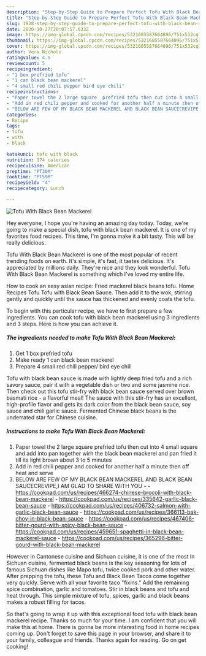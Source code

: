 ```yaml
---
description: "Step-by-Step Guide to Prepare Perfect Tofu With Black Bean Mackerel"
title: "Step-by-Step Guide to Prepare Perfect Tofu With Black Bean Mackerel"
slug: 1928-step-by-step-guide-to-prepare-perfect-tofu-with-black-bean-mackerel
date: 2020-10-27T20:07:57.633Z
image: https://img-global.cpcdn.com/recipes/5321605587664896/751x532cq70/tofu-with-black-bean-mackerel-recipe-main-photo.jpg
thumbnail: https://img-global.cpcdn.com/recipes/5321605587664896/751x532cq70/tofu-with-black-bean-mackerel-recipe-main-photo.jpg
cover: https://img-global.cpcdn.com/recipes/5321605587664896/751x532cq70/tofu-with-black-bean-mackerel-recipe-main-photo.jpg
author: Vera Nichols
ratingvalue: 4.5
reviewcount: 5
recipeingredient:
- "1 box prefried tofu"
- "1 can black bean mackerel"
- "4 small red chili pepper bird eye chili"
recipeinstructions:
- "Paper towel the 2 large square  prefried tofu then cut into 4 small square and add into pan together wirh the black bean mackerel and pan fried it till its light brown about 3 to 5 minutes"
- "Add in red chili pepper and cooked for another half a minute then off heat and serve"
- "BELOW ARE FEW OF MY BLACK BEAN MACKEREL AND BLACK BEAN SAUCECREVIPE,I AM GLAD TO SHARE WITH YOU  https://cookpad.com/us/recipes/466274-chinese-brocoli-with-black-bean-mackerel https://cookpad.com/us/recipes/335642-garlic-black-bean-sauce https://cookpad.com/us/recipes/406732-salmon-with-garlic-black-bean-sauce https://cookpad.com/us/recipes/366113-bak-choy-in-black-bean-sauce https://cookpad.com/us/recipes/467406-bitter-gourd-with-spicy-black-bean-sauce https://cookpad.com/us/recipes/459651-spaghetti-in-black-bean-mackerel-sauce https://cookpad.com/us/recipes/365296-bitter-gourd-with-black-bean-mackerel"
categories:
- Recipe
tags:
- tofu
- with
- black

katakunci: tofu with black 
nutrition: 174 calories
recipecuisine: American
preptime: "PT30M"
cooktime: "PT59M"
recipeyield: "4"
recipecategory: Lunch

---
```



![Tofu With Black Bean Mackerel](https://img-global.cpcdn.com/recipes/5321605587664896/751x532cq70/tofu-with-black-bean-mackerel-recipe-main-photo.jpg)

Hey everyone, I hope you're having an amazing day today. Today, we're going to make a special dish, tofu with black bean mackerel. It is one of my favorites food recipes. This time, I'm gonna make it a bit tasty. This will be really delicious.

Tofu With Black Bean Mackerel is one of the most popular of recent trending foods on earth. It's simple, it's fast, it tastes delicious. It's appreciated by millions daily. They're nice and they look wonderful. Tofu With Black Bean Mackerel is something which I've loved my entire life.

How to cook an easy asian recipe: Fried mackerel black beans tofu. Home Recipes Tofu Tofu with Black Bean Sauce. Then add it to the wok, stirring gently and quickly until the sauce has thickened and evenly coats the tofu.


To begin with this particular recipe, we have to first prepare a few ingredients. You can cook tofu with black bean mackerel using 3 ingredients and 3 steps. Here is how you can achieve it.

<!--inarticleads1-->

##### The ingredients needed to make Tofu With Black Bean Mackerel:

1. Get 1 box prefried tofu
1. Make ready 1 can black bean mackerel
1. Prepare 4 small red chili pepper/ bird eye chili


Tofu with black bean sauce is made with lightly deep fried tofu and a rich savory sauce, pair it with a vegetable dish or two and some jasmine rice. Then check out this tofu stir-fry with black bean sauce served over brown basmati rice - a flavorful meal! The sauce with this stir-fry has an excellent, high-profile flavor and gets its dark color from the black bean sauce, soy sauce and chili garlic sauce. Fermented Chinese black beans is the underrated star for Chinese cuisine. 

<!--inarticleads2-->

##### Instructions to make Tofu With Black Bean Mackerel:

1. Paper towel the 2 large square  prefried tofu then cut into 4 small square and add into pan together wirh the black bean mackerel and pan fried it till its light brown about 3 to 5 minutes
1. Add in red chili pepper and cooked for another half a minute then off heat and serve
1. BELOW ARE FEW OF MY BLACK BEAN MACKEREL AND BLACK BEAN SAUCECREVIPE,I AM GLAD TO SHARE WITH YOU -  - https://cookpad.com/us/recipes/466274-chinese-brocoli-with-black-bean-mackerel - https://cookpad.com/us/recipes/335642-garlic-black-bean-sauce - https://cookpad.com/us/recipes/406732-salmon-with-garlic-black-bean-sauce - https://cookpad.com/us/recipes/366113-bak-choy-in-black-bean-sauce - https://cookpad.com/us/recipes/467406-bitter-gourd-with-spicy-black-bean-sauce - https://cookpad.com/us/recipes/459651-spaghetti-in-black-bean-mackerel-sauce - https://cookpad.com/us/recipes/365296-bitter-gourd-with-black-bean-mackerel


However in Cantonese cuisine and Sichuan cuisine, it is one of the most In Sichuan cuisine, fermented black beans is the key seasoning for lots of famous Sichuan dishes like Mapo tofu, twice cooked pork and other water. After prepping the tofu, these Tofu and Black Bean Tacos come together very quickly. Serve with all your favorite taco &#34;fixins.&#34; Add the remaining spice combination, garlic and tomatoes. Stir in black beans and tofu and heat through. This simple mixture of tofu, spices, garlic and black beans makes a robust filling for tacos. 

So that's going to wrap it up with this exceptional food tofu with black bean mackerel recipe. Thanks so much for your time. I am confident that you will make this at home. There is gonna be more interesting food in home recipes coming up. Don't forget to save this page in your browser, and share it to your family, colleague and friends. Thanks again for reading. Go on get cooking!
